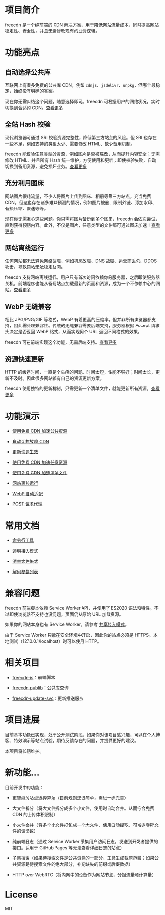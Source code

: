 
# 项目简介

freecdn 是一个纯前端的 CDN 解决方案，用于降低网站流量成本，同时提高网站稳定性、安全性，并且无需修改现有的业务逻辑。


# 功能亮点

## 自动选择公共库

互联网上有很多免费的公共库 CDN，例如 `cdnjs`、`jsdelivr`、`unpkg`，但哪个最稳定，始终没有明确的答案。

现在你无需纠结这个问题，随意选择即可。freecdn 可根据用户的网络状况，实时切换到合适的 CDN。[查看更多](docs/feature/README.md#自动选择公共库)

## 全站 Hash 校验

现代浏览器可通过 SRI 校验资源完整性，降低第三方站点的风险。但 SRI 也存在一些不足，例如支持的类型太少、需要修改 HTML、缺少备用机制。

freecdn 能校验任意类型的资源，例如图片是否被篡改，从而提升内容安全；无需修改 HTML，并且所有 Hash 统一维护，方便使用和更新；即使校验失败，自动切换到备用资源，避免损坏业务。[查看更多](docs/feature/README.md#全站-Hash-校验)

## 充分利用图床

网站图片很耗流量，不少人将图片上传到图床、相册等第三方站点，充当免费 CDN。但这也存在诸多难以预测的情况，例如图片被删、限制外链、添加水印、有损压缩、限速等等。

现在你无需担心这些问题。你只需将图片备份到多个图床，freecdn 会依次尝试，直到获得预期内容。此外，不仅是图片，任意类型的文件都可通过图床加速！[查看更多](docs/feature/README.md#充分利用图床)

## 网站离线运行

任何网站都无法避免网络故障，例如机房故障、DNS 故障、运营商丢包、DDOS 攻击，导致网站无法稳定访问。

freecdn 支持网站离线运行。用户只有首次访问依赖你的服务器，之后即使服务器关机，前端程序也能从备用站点加载最新的页面和资源，成为一个不依赖中心的网站。[查看更多](docs/feature/README.md#网站离线运行)

## WebP 无缝兼容

相比 JPG/PNG/GIF 等格式，WebP 有着更高的压缩率，但并非所有浏览器都支持，因此需处理兼容性。传统的无缝兼容需要后端支持，服务器根据 Accept 请求头决定是否返回 WebP 格式，从而实现同个 URL 返回不同格式的效果。

freecdn 可在前端实现这个功能，无需后端支持。[查看更多](docs/feature/README.md#WebP-无缝兼容)

## 资源快速更新

HTTP 的缓存时间，一直是个头疼的问题。时间太短，性能不够好；时间太长，更新不及时。因此很多网站都有自己的资源更新方案。

freecdn 使用独特的更新机制，只需更新一个清单文件，就能更新所有资源。[查看更多](docs/feature/README.md#资源快速更新)


# 功能演示

* [使用免费 CDN 加速公共资源](examples/pub-cdn/)

* [自动切换故障 CDN](examples/cdn-fallback/)

* [更新快速生效](examples/quick-update/)

* [使用免费 CDN 加速任意资源](examples/free-host/)

* [使用免费 CDN 加速清单文件](examples/ext-manifest/)

* [网站离线运行](examples/offline-site/)

* [WebP 自动适配](examples/webp-upgrade/)

* [POST 请求代理](examples/post-proxy/)

# 常用文档

* [命令行工具](docs/cli)

* [透明接入模式](docs/transparent-mode)

* [清单文件格式](docs/manifest)

* [解码参数列表](docs/manifest/params.md)


# 兼容问题

freecdn 前端脚本依赖 Service Worker API，并使用了 ES2020 语法和特性。不过即使浏览器不支持也没问题，页面仍从原始 URL 加载资源。

如果你的网站本身也有 Service Worker，请参考 [共享接入模式](docs/shared-mode/)。

由于 Service Worker 只能在安全环境中开启，因此你的站点必须是 HTTPS。本地测试（127.0.0.1/localhost）时可以使用 HTTP。


# 相关项目

* [freecdn-js](https://github.com/EtherDream/freecdn-js)：前端脚本

* [freecdn-publib](https://github.com/EtherDream/freecdn-publib)：公共库查询

* [freecdn-update-svc](https://github.com/EtherDream/freecdn-update-svc)：更新推送服务


# 项目进展

目前基本功能已实现，处于公开测试阶段。如果你对该项目感兴趣，可以在个人博客、特效演示等站点试验，期待反馈存在的问题，并提供更好的建议。

本项目将长期维护。


# 新功能...

目前开发中的功能：

* 更智能的站点选择算法（目前规则还很简单，需进一步完善）

* 大文件拆分（将大文件拆分成多个小文件，使用时自动合并。从而符合免费 CDN 的上传体积限制）

* 小文件合并（将多个小文件打包成一个大文件，使用自动提取。可减少零碎文件的请求数）

* 纯前端日志（通过 Service Worker 采集用户访问日志，发送到开发者提供的接口。适用于 GitHub Pages 等无法查看详细日志的站点）

* 子集搜索（如果待搜索文件是公共资源的一部分，工具生成裁剪范围；如果公共资源是待搜索文件的绝大部分，补充缺失的前缀或后缀数据）

* HTTP over WebRTC（将内网中的设备作为网站节点，分担流量和计算量）


# License

MIT